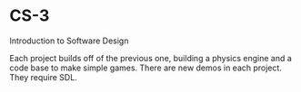 # CS-3
Introduction to Software Design

Each project builds off of the previous one, building a physics engine and a code base to make simple games. There are new demos in each project. They require SDL.
